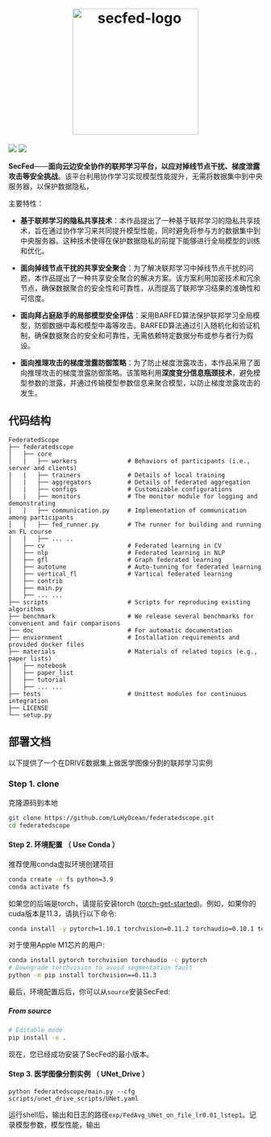 <h1 align="center">
    <img src="https://ocean-1317261461.cos.ap-chengdu.myqcloud.com/img/secfed.png" width="250" alt="secfed-logo">
</h1>

![](https://img.shields.io/badge/language-python-blue.svg)
![](https://img.shields.io/badge/env-conda-brightgreen)

**SecFed**——**面向云边安全协作的联邦学习平台，以应对掉线节点干扰、梯度泄露攻击等安全挑战**。该平台利用协作学习实现模型性能提升，无需将数据集中到中央服务器，以保护数据隐私，

主要特性：

-   **基于联邦学习的隐私共享技术**：本作品提出了一种基于联邦学习的隐私共享技术，旨在通过协作学习来共同提升模型性能，同时避免将参与方的数据集中到中央服务器。这种技术使得在保护数据隐私的前提下能够进行全局模型的训练和优化。

-   **面向掉线节点干扰的共享安全聚合**：为了解决联邦学习中掉线节点干扰的问题，本作品提出了一种共享安全聚合的解决方案。该方案利用加密技术和冗余节点，确保数据聚合的安全性和可靠性，从而提高了联邦学习结果的准确性和可信度。

-   **面向拜占庭敌手的局部模型安全评估**：采用BARFED算法保护联邦学习全局模型，防御数据中毒和模型中毒等攻击。BARFED算法通过引入随机化和验证机制，确保数据聚合的安全和可靠性，无需依赖特定数据分布或参与者行为假设。

- **面向推理攻击的梯度泄露防御策略**：为了防止梯度泄露攻击，本作品采用了面向推理攻击的梯度泄露防御策略。该策略利用**深度变分信息瓶颈技术**，避免模型参数的泄露，并通过传输模型参数信息来聚合模型，以防止梯度泄露攻击的发生。

## 代码结构
```
FederatedScope
├── federatedscope
│   ├── core           
│   |   ├── workers              # Behaviors of participants (i.e., server and clients)
│   |   ├── trainers             # Details of local training
│   |   ├── aggregators          # Details of federated aggregation
│   |   ├── configs              # Customizable configurations
│   |   ├── monitors             # The monitor module for logging and demonstrating  
│   |   ├── communication.py     # Implementation of communication among participants   
│   |   ├── fed_runner.py        # The runner for building and running an FL course
│   |   ├── ... ..
│   ├── cv                       # Federated learning in CV        
│   ├── nlp                      # Federated learning in NLP          
│   ├── gfl                      # Graph federated learning          
│   ├── autotune                 # Auto-tunning for federated learning         
│   ├── vertical_fl              # Vartical federated learning         
│   ├── contrib                          
│   ├── main.py           
│   ├── ... ...          
├── scripts                      # Scripts for reproducing existing algorithms
├── benchmark                    # We release several benchmarks for convenient and fair comparisons
├── doc                          # For automatic documentation
├── enviornment                  # Installation requirements and provided docker files
├── materials                    # Materials of related topics (e.g., paper lists)
│   ├── notebook                        
│   ├── paper_list                                        
│   ├── tutorial                                       
│   ├── ... ...                                      
├── tests                        # Unittest modules for continuous integration
├── LICENSE
└── setup.py
```

## 部署文档

以下提供了一个在DRIVE数据集上做医学图像分割的联邦学习实例

### Step 1. clone

克隆源码到本地

```bash
git clone https://github.com/LuHyOcean/federatedscope.git
cd federatedscope
```
#### Step 2. 环境配置 （ Use Conda ）

推荐使用conda虚拟环境创建项目

```bash
conda create -n fs python=3.9
conda activate fs
```

如果您的后端是torch，请提前安装torch ([torch-get-started](https://pytorch.org/get-started/locally/))。例如，如果你的cuda版本是11.3，请执行以下命令:

```bash
conda install -y pytorch=1.10.1 torchvision=0.11.2 torchaudio=0.10.1 torchtext=0.11.1 cudatoolkit=11.3 -c pytorch -c conda-forge
```

对于使用Apple M1芯片的用户:
```bash
conda install pytorch torchvision torchaudio -c pytorch
# Downgrade torchvision to avoid segmentation fault
python -m pip install torchvision==0.11.3
```

最后，环境配置后后，你可以从`source`安装SecFed:

##### From source

```bash
# Editable mode
pip install -e .
```

现在，您已经成功安装了SecFed的最小版本。

#### Step 3. 医学图像分割实例 （ UNet_Drive ）

```shell
python federatedscope/main.py --cfg scripts/unet_drive_scripts/UNet.yaml
```

运行shell后，输出和日志的路径`exp/FedAvg_UNet_on_file_lr0.01_lstep1`。记录模型参数，模型性能，输出
